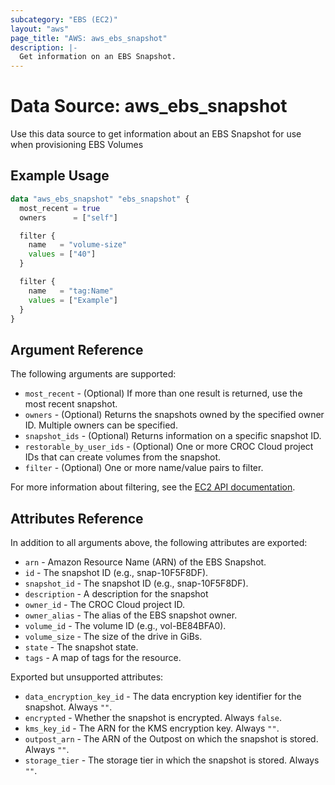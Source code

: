 ```yaml
---
subcategory: "EBS (EC2)"
layout: "aws"
page_title: "AWS: aws_ebs_snapshot"
description: |-
  Get information on an EBS Snapshot.
---
```


# Data Source: aws_ebs_snapshot

Use this data source to get information about an EBS Snapshot for use when provisioning EBS Volumes

## Example Usage

```terraform
data "aws_ebs_snapshot" "ebs_snapshot" {
  most_recent = true
  owners      = ["self"]

  filter {
    name   = "volume-size"
    values = ["40"]
  }

  filter {
    name   = "tag:Name"
    values = ["Example"]
  }
}
```

## Argument Reference

The following arguments are supported:

* `most_recent` - (Optional) If more than one result is returned, use the most recent snapshot.
* `owners` - (Optional) Returns the snapshots owned by the specified owner ID. Multiple owners can be specified.
* `snapshot_ids` - (Optional) Returns information on a specific snapshot ID.
* `restorable_by_user_ids` - (Optional) One or more CROC Cloud project IDs that can create volumes from the snapshot.
* `filter` - (Optional) One or more name/value pairs to filter.

For more information about filtering, see the [EC2 API documentation][describe-snapshots].

## Attributes Reference

In addition to all arguments above, the following attributes are exported:

* `arn` - Amazon Resource Name (ARN) of the EBS Snapshot.
* `id` - The snapshot ID (e.g., snap-10F5F8DF).
* `snapshot_id` - The snapshot ID (e.g., snap-10F5F8DF).
* `description` - A description for the snapshot
* `owner_id` - The CROC Cloud project ID.
* `owner_alias` - The alias of the EBS snapshot owner.
* `volume_id` - The volume ID (e.g., vol-BE84BFA0).
* `volume_size` - The size of the drive in GiBs.
* `state` - The snapshot state.
* `tags` - A map of tags for the resource.

Exported but unsupported attributes:

* `data_encryption_key_id` - The data encryption key identifier for the snapshot. Always `""`.
* `encrypted` - Whether the snapshot is encrypted. Always `false`.
* `kms_key_id` - The ARN for the KMS encryption key. Always `""`.
* `outpost_arn` - The ARN of the Outpost on which the snapshot is stored. Always `""`.
* `storage_tier` - The storage tier in which the snapshot is stored. Always `""`.

[describe-snapshots]: https://docs.cloud.croc.ru/en/api/ec2/snapshots/DescribeSnapshots.html
